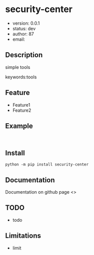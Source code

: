 
# security-center

+ version: 0.0.1
+ status: dev
+ author: 87
+ email: 

## Description

simple tools


keywords:tools

## Feature

+ Feature1
+ Feature2

## Example

```


````

## Install

`python -m pip install security-center`


## Documentation

Documentation on github page <>



## TODO

+ todo

## Limitations

+ limit

